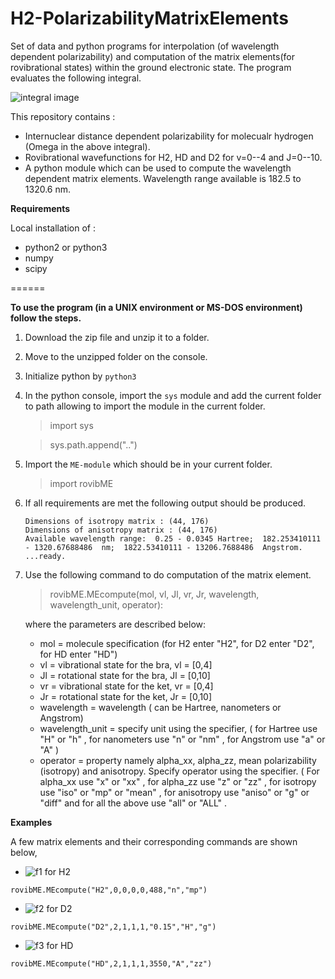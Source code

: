 # H2-PolarizabilityMatrixElements
Set of data and python programs for interpolation (of wavelength dependent polarizability) and computation of the matrix elements(for rovibrational states) within the ground electronic state. The program evaluates the following integral.

![integral image][img0]


This repository contains :
 - Internuclear distance dependent polarizability for molecualr hydrogen (Omega in the above integral).
 - Rovibrational wavefunctions for H2, HD and D2 for v=0--4 and J=0--10.
 - A python module which can be used to compute the wavelength dependent matrix elements. Wavelength range available is 182.5 to 1320.6 nm.
 
**Requirements**

Local installation of : 
  - python2 or python3
  - numpy
  - scipy
 
====== 

**To use the program (in a UNIX environment or MS-DOS environment) follow the steps.**
1. Download the zip file and unzip it to a folder.
2. Move to the unzipped folder on the console.
3. Initialize python by `python3`
4. In the python console, import the `sys` module and add the current folder to path allowing to import the module in the current folder.
    > import sys
    
    > sys.path.append("..")
     
5. Import the `ME-module` which should be in your current folder.
    > import rovibME
6. If all requirements are met the following output should be produced.
    ```
    Dimensions of isotropy matrix : (44, 176)
    Dimensions of anisotropy matrix : (44, 176)
    Available wavelength range:  0.25 - 0.0345 Hartree;  182.253410111 - 1320.67688486  nm;  1822.53410111 - 13206.7688486  Angstrom.
    ...ready.
    ```
7. Use the following command to do computation of the matrix element.
    > rovibME.MEcompute(mol, vl, Jl, vr, Jr, wavelength, wavelength_unit, operator):
    
    where the parameters are described below: 
      
    - mol  =    molecule specification (for H2 enter "H2", for D2 enter "D2", for HD enter "HD")
    - vl   =    vibrational state for the bra, vl = [0,4]
    - Jl   =    rotational state for the bra,  Jl = [0,10]
    - vr   =    vibrational state for the ket, vr = [0,4]
    - Jr   =    rotational state for the ket,  Jr = [0,10]
    - wavelength =  wavelength ( can be Hartree, nanometers or Angstrom)
    - wavelength_unit = specify unit using the specifier, ( for  Hartree use "H" or "h" , for  nanometers use "n" or "nm" , for  Angstrom use "a" or "A"  )
    - operator   = property namely alpha_xx, alpha_zz, mean polarizability (isotropy) and anisotropy. Specify operator using the specifier. ( For  alpha_xx  use "x"     or  "xx" , for  alpha_zz  use "z"     or  "zz" , for  isotropy  use "iso"   or  "mp" or "mean" , for  anisotropy use "aniso" or  "g"  or "diff" and for  all the above  use "all"   or  "ALL" .

**Examples**

A few matrix elements and their corresponding commands are shown below,

- ![f1] for H2 
 
```rovibME.MEcompute("H2",0,0,0,0,488,"n","mp")``` 


- ![f2] for D2

```rovibME.MEcompute("D2",2,1,1,1,"0.15","H","g")``` 


- ![f3] for HD

```rovibME.MEcompute("HD",2,1,1,1,3550,"A","zz")``` 
 
[f1]: http://chart.apis.google.com/chart?cht=tx&chl=\langle\psi_{v=0,J=0}|\bar{\alpha}|\psi_{v=0,J=0}\rangle
[f2]: http://chart.apis.google.com/chart?cht=tx&chl=\langle\psi_{v=2,J=1}|\gamma|\psi_{v=1,J=1}\rangle
[f3]: http://chart.apis.google.com/chart?cht=tx&chl=\langle\psi_{v=2,J=1}|\alpha_{zz}|\psi_{v=1,J=1}\rangle

[img0]: https://github.com/ankit7540/H2-PolarizabilityMatrixElements/blob/master/image/01-05-2018_82.png "Logo Title Text 2"
